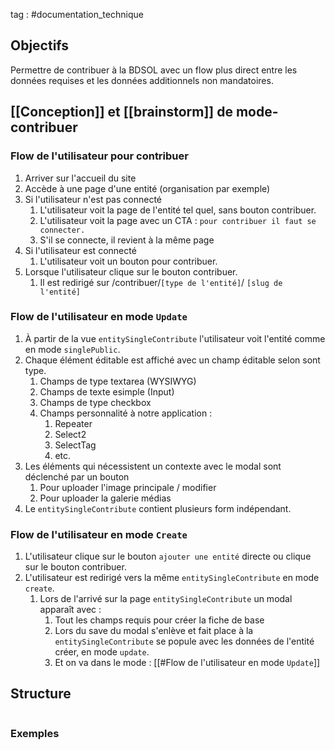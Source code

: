 tag : #documentation_technique 

## Objectifs
Permettre de contribuer à la BDSOL avec un flow plus direct entre les données requises et les données additionnels non mandatoires.

## [[Conception]] et [[brainstorm]] de mode-contribuer

### Flow de l'utilisateur pour contribuer
1. Arriver sur l'accueil du site
2. Accède à une page d'une entité (organisation par exemple)
3. Si l'utilisateur n'est pas connecté
	1. L'utilisateur voit la page de l'entité tel quel, sans bouton contribuer.
	2. L'utilisateur voit la page avec un CTA : `pour contribuer il faut se connecter.`
	3. S'il se connecte, il revient à la même page
4. Si l'utilisateur est connecté
	1. L'utilisateur voit un bouton pour contribuer.
5. Lorsque l'utilisateur clique sur le bouton contribuer.
	1. Il est redirigé sur /contribuer/` [type de l'entité] `/ `[slug de l'entité]`

### Flow de l'utilisateur en mode `Update`
1. À partir de la vue `entitySingleContribute` l'utilisateur voit l'entité comme en mode `singlePublic`.
2. Chaque élément éditable est affiché avec un champ éditable selon sont type.
	1. Champs de type textarea (WYSIWYG)
	2. Champs de texte esimple (Input)
	3. Champs de type checkbox
	4. Champs personnalité à notre application :
		1. Repeater
		2. Select2
		3. SelectTag
		4. etc.
3. Les éléments qui nécessistent un contexte avec le modal sont déclenché par un bouton
	1. Pour uploader l'image principale / modifier
	2. Pour uploader la galerie médias
4. Le `entitySingleContribute` contient plusieurs form indépendant.

### Flow de l'utilisateur en mode `Create`
1. L'utilisateur clique sur le bouton `ajouter une entité` directe ou clique sur le bouton contribuer.
2. L'utilisateur est redirigé vers la même `entitySingleContribute` en mode `create`.
	1. Lors de l'arrivé sur la page `entitySingleContribute` un modal apparaît avec :
		1. Tout les champs requis pour créer la fiche de base
		2. Lors du save du modal s'enlève et fait place à la `entitySingleContribute` se popule avec les données de l'entité créer, en mode `update`.
		3. Et on va dans le mode : [[#Flow de l'utilisateur en mode `Update`]]

## Structure

```javascript

```

### Exemples

```javascript

```